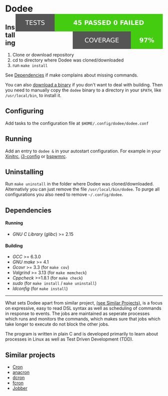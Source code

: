 # Dodee <img align="right" src="./doc/tests.svg"> <img align="right" src="./doc/coverage.svg">

## Installing
1. Clone or download repository
2. cd to directory where Dodee was cloned/downloaded
3. run `make install`

See [Dependencies](#dependencies) if make complains about missing commands.

You can also [download a binary](https://github.com/almgru/Dodee/releases/download/mvp-1711/dodee-171126.tar.gz) if you don't want to deal with building. Then you need to manually copy the `dodee` binary to a directory in your `$PATH`, like `/usr/local/bin`, to install it.

## Configuring
Add tasks to the configuration file at `$HOME/.config/dodee/dodee.conf`

## Running
Add an entry to `dodee &` in your autostart configuration. For example in your [Xinitrc](https://wiki.archlinux.org/index.php/Xinitrc), [i3-config](https://wiki.archlinux.org/index.php/I3#Configuration) or [bspwmrc](https://wiki.archlinux.org/index.php/Bspwm#Configuration).

## Uninstalling
Run `make uninstall` in the folder where Dodee was cloned/downloaded. Alternativly you can just remove the file `/usr/local/bin/dodee`. To purge all configurations you also need to remove `~/.config/dodee`.

## Dependencies

#### Running
- _GNU C Library_ (_glibc_) >= 2.15

#### Building
- _GCC_ >= 6.3.0
- _GNU make_ >= 4.1
- _Gcovr_ >= 3.3 (for `make cov`)
- _Valgrind_ >= 3.13 (for `make memcheck`)
- _Cppcheck_ >=1.8.1 (for `make check`)
- _sudo_ (for `make install` / `make uninstall`)
- _ldconfig_ (for `make install`)

---

What sets Dodee apart from similar project, [(see Similar Projects)](#similar-projects), is a focus on expressive, easy to read DSL syntax as well as scheduling of commands in response to events. The jobs are maintained as seperate processes which runs and monitors the commands, which makes sure that jobs which take longer to execute do not block the other jobs.

The program is written in plain C and is developed primarily to learn about processes in Linux as well as Test Driven Development (TDD).

## Similar projects
- [Cron](https://en.wikipedia.org/wiki/Cron)
- [anacron](http://anacron.sourceforge.net/)
- [dcron](https://github.com/dubiousjim/dcron)
- [fcron](http://fcron.free.fr/)
- [Jobber](https://github.com/dshearer/jobber)
